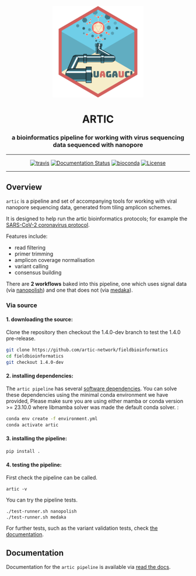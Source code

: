 <div align="center">
    <img src="docs/artic-logo.png?raw=true?" alt="artic-logo" width="250">
    <h1>ARTIC</h1>
    <h3>a bioinformatics pipeline for working with virus sequencing data sequenced with nanopore</h3>
    <hr>
    <a href="https://travis-ci.org/artic-network/fieldbioinformatics"><img src="https://travis-ci.org/artic-network/fieldbioinformatics.svg?branch=master" alt="travis"></a>
    <a href='http://artic.readthedocs.io/en/latest/?badge=latest'><img src='https://readthedocs.org/projects/artic/badge/?version=latest' alt='Documentation Status'></a>
    <a href="https://bioconda.github.io/recipes/artic/README.html"><img src="https://anaconda.org/bioconda/artic/badges/downloads.svg" alt="bioconda"></a>
    <a href="https://github.com/artic-network/fieldbioinformatics/blob/master/LICENSE"><img src="https://img.shields.io/badge/license-MIT-orange.svg" alt="License"></a>
</div>

---

## Overview

`artic` is a pipeline and set of accompanying tools for working with viral nanopore sequencing data, generated from tiling amplicon schemes.

It is designed to help run the artic bioinformatics protocols; for example the [SARS-CoV-2 coronavirus protocol](https://artic.network/ncov-2019/ncov2019-bioinformatics-sop.html).

Features include:

- read filtering
- primer trimming
- amplicon coverage normalisation
- variant calling
- consensus building

There are **2 workflows** baked into this pipeline, one which uses signal data (via [nanopolish](https://github.com/jts/nanopolish)) and one that does not (via [medaka](https://github.com/nanoporetech/medaka)).

<!-- ## Installation

### Via conda

```sh
conda install -c bioconda -c conda-forge artic
```

Please make sure you are using either mamba or conda version >= 23.10.0 where libmamba solver was made the default conda solver. -->

### Via source

#### 1. downloading the source:

<!-- Download a [release](https://github.com/artic-network/fieldbioinformatics/releases) or use the latest master (which tracks the current release): -->

Clone the repository then checkout the 1.4.0-dev branch to test the 1.4.0 pre-release.

```sh
git clone https://github.com/artic-network/fieldbioinformatics
cd fieldbioinformatics
git checkout 1.4.0-dev
```

#### 2. installing dependencies:

The `artic pipeline` has several [software dependencies](https://github.com/artic-network/fieldbioinformatics/blob/master/environment.yml). You can solve these dependencies using the minimal conda environment we have provided, Please make sure you are using either mamba or conda version >= 23.10.0 where libmamba solver was made the default conda solver.
:

```sh
conda env create -f environment.yml
conda activate artic
```

#### 3. installing the pipeline:

```sh
pip install .
```

#### 4. testing the pipeline:

First check the pipeline can be called.

```
artic -v
```

You can try the pipeline tests.

```
./test-runner.sh nanopolish
./test-runner.sh medaka
```

For further tests, such as the variant validation tests, check [the documentation](http://artic.readthedocs.io/en/latest/tests?badge=latest).

## Documentation

Documentation for the `artic pipeline` is available via [read the docs](http://artic.readthedocs.io/en/latest/?badge=latest).
